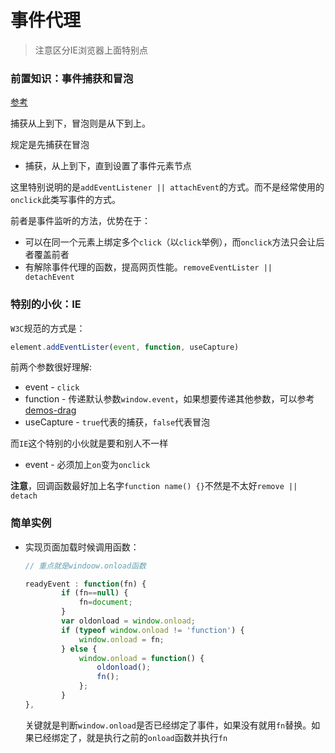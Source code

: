 # 事件代理
> 注意区分IE浏览器上面特别点

### 前置知识：事件捕获和冒泡

[参考](http://blog.xieliqun.com/2016/08/12/event-delegate/)

捕获从上到下，冒泡则是从下到上。

规定是先捕获在冒泡

* 捕获，从上到下，直到设置了事件元素节点

这里特别说明的是`addEventListener || attachEvent`的方式。而不是经常使用的`onclick`此类写事件的方式。

前者是事件监听的方法，优势在于：

* 可以在同一个元素上绑定多个`click`（以`click`举例），而`onclick`方法只会让后者覆盖前者
* 有解除事件代理的函数，提高网页性能。`removeEventLister || detachEvent`

### 特别的小伙：IE

`W3C`规范的方式是：

```javascript
element.addEventLister(event, function, useCapture)
```

前两个参数很好理解:

* event - `click`
* function - 传递默认参数`window.event`，如果想要传递其他参数，可以参考[demos-drag](https://github.com/JiangWeixian/JS-Tips/blob/master/Demos/content.md)
* useCapture - `true`代表的捕获，`false`代表冒泡

而`IE`这个特别的小伙就是要和别人不一样

* event - 必须加上`on`变为`onclick`

**注意**，回调函数最好加上名字`function name() {}`不然是不太好`remove || detach`

### 简单实例

* 实现页面加载时候调用函数：
    ```javascript
    // 重点就是windoow.onload函数
    
    readyEvent : function(fn) {
 			if (fn==null) {
 				fn=document;
 			}
 			var oldonload = window.onload;
 			if (typeof window.onload != 'function') {
 				window.onload = fn;
 			} else {
 				window.onload = function() {
 					oldonload();
 					fn();
 				};
 			}
 	},
    ```

    关键就是判断`window.onload`是否已经绑定了事件，如果没有就用`fn`替换。如果已经绑定了，就是执行之前的`onload`函数并执行`fn`

